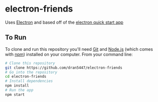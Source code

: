 # electron-friends

Uses [Electron](https://electronjs.org/docs) and based off of the [electron quick start app](https://github.com/electron/electron-quick-start)
## To Run

To clone and run this repository you'll need [Git](https://git-scm.com) and [Node.js](https://nodejs.org/en/download/) (which comes with [npm](http://npmjs.com)) installed on your computer. From your command line:

```bash
# Clone this repository
git clone https://github.com/dran5447/electron-friends
# Go into the repository
cd electron-friends
# Install dependencies
npm install
# Run the app
npm start
```

